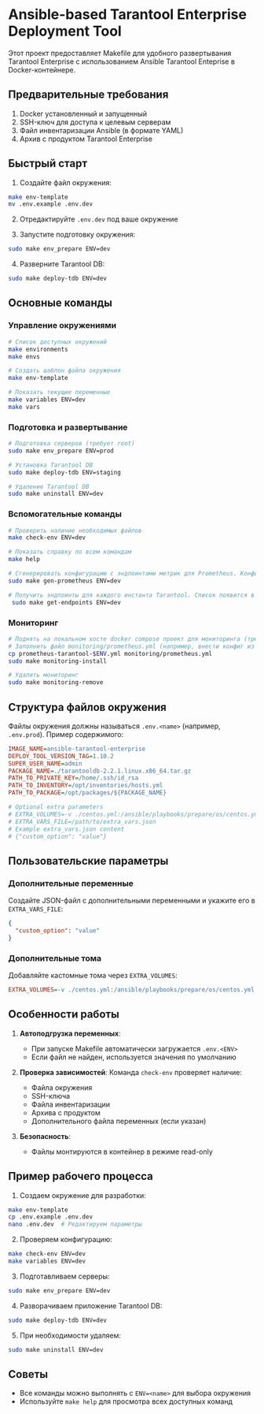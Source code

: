 # Ansible-based Tarantool Enterprise Deployment Tool

Этот проект предоставляет Makefile для удобного развертывания Tarantool Enterprise с использованием Ansible Tarantool Enteprise в Docker-контейнере.

## Предварительные требования

1. Docker установленный и запущенный
2. SSH-ключ для доступа к целевым серверам
3. Файл инвентаризации Ansible (в формате YAML)
4. Архив с продуктом Tarantool Enterprise

## Быстрый старт

1. Создайте файл окружения:
```bash
make env-template
mv .env.example .env.dev
```

2. Отредактируйте `.env.dev` под ваше окружение

3. Запустите подготовку окружения:
```bash
sudo make env_prepare ENV=dev
```

4. Разверните Tarantool DB:
```bash
sudo make deploy-tdb ENV=dev
```

## Основные команды

### Управление окружениями
```bash
# Список доступных окружений
make environments
make envs

# Создать шаблон файла окружения
make env-template

# Показать текущие переменные
make variables ENV=dev
make vars
```

### Подготовка и развертывание
```bash
# Подготовка серверов (требует root)
sudo make env_prepare ENV=prod

# Установка Tarantool DB
sudo make deploy-tdb ENV=staging

# Удаление Tarantool DB
sudo make uninstall ENV=dev
```

### Вспомогательные команды
```bash
# Проверить наличие необходимых файлов
make check-env ENV=dev

# Показать справку по всем командам
make help

# Сгенерировать конфигурацию с эндпоинтами метрик для Prometheus. Конфиг появится в текущем каталоге с именем prometheus-tarantool-$ENV.yml
sudo make gen-prometheus ENV=dev

# Получить эндпоинты для каждого инстанта Tarantool. Список появится в текущем каталоге с именем endpoints-$ENV.txt
 sudo make get-endpoints ENV=dev

```

### Мониторинг
```bash
# Поднять на локальном хосте docker compose проект для мониторинга (требует наличие docker compose)
# Заполнить файл monitoring/prometheus.yml (например, внести конфиг из ранее созданного prometheus-tarantool-$ENV.yml)
cp prometheus-tarantool-$ENV.yml monitoring/prometheus.yml
sudo make monitoring-install

# Удалить мониторинг
sudo make monitoring-remove

```

## Структура файлов окружения

Файлы окружения должны называться `.env.<name>` (например, `.env.prod`). Пример содержимого:

```ini
IMAGE_NAME=ansible-tarantool-enterprise
DEPLOY_TOOL_VERSION_TAG=1.10.2
SUPER_USER_NAME=admin
PACKAGE_NAME=./tarantooldb-2.2.1.linux.x86_64.tar.gz
PATH_TO_PRIVATE_KEY=/home/.ssh/id_rsa
PATH_TO_INVENTORY=/opt/inventories/hosts.yml
PATH_TO_PACKAGE=/opt/packages/${PACKAGE_NAME}

# Optional extra parameters
# EXTRA_VOLUMES=-v ./centos.yml:/ansible/playbooks/prepare/os/centos.yml:Z
# EXTRA_VARS_FILE=/path/to/extra_vars.json
# Example extra_vars.json content
# {"custom_option": "value"}
```

## Пользовательские параметры

### Дополнительные переменные
Создайте JSON-файл с дополнительными переменными и укажите его в `EXTRA_VARS_FILE`:
```json
{
  "custom_option": "value"
}
```

### Дополнительные тома
Добавляйте кастомные тома через `EXTRA_VOLUMES`:
```ini
EXTRA_VOLUMES=-v ./centos.yml:/ansible/playbooks/prepare/os/centos.yml:Z
```

## Особенности работы

1. **Автоподгрузка переменных**:
   - При запуске Makefile автоматически загружается `.env.<ENV>`
   - Если файл не найден, используется значения по умолчанию

2. **Проверка зависимостей**:
   Команда `check-env` проверяет наличие:
   - Файла окружения
   - SSH-ключа
   - Файла инвентаризации
   - Архива с продуктом
   - Дополнительного файла переменных (если указан)

3. **Безопасность**:
   - Файлы монтируются в контейнер в режиме read-only

## Пример рабочего процесса

1. Создаем окружение для разработки:
```bash
make env-template
cp .env.example .env.dev
nano .env.dev  # Редактируем параметры
```

2. Проверяем конфигурацию:
```bash
make check-env ENV=dev
make variables ENV=dev
```

3. Подготавливаем серверы:
```bash
sudo make env_prepare ENV=dev
```

4. Разворачиваем приложение Tarantool DB:
```bash
sudo make deploy-tdb ENV=dev
```

5. При необходимости удаляем:
```bash
sudo make uninstall ENV=dev
```

## Советы

- Все команды можно выполнять с `ENV=<name>` для выбора окружения
- Используйте `make help` для просмотра всех доступных команд